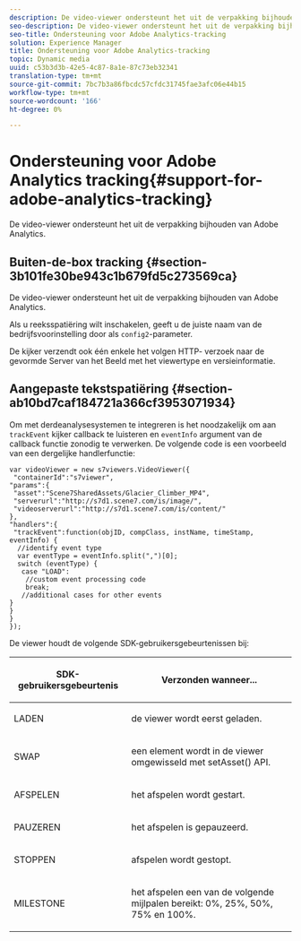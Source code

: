 ```yaml
---
description: De video-viewer ondersteunt het uit de verpakking bijhouden van Adobe Analytics.
seo-description: De video-viewer ondersteunt het uit de verpakking bijhouden van Adobe Analytics.
seo-title: Ondersteuning voor Adobe Analytics-tracking
solution: Experience Manager
title: Ondersteuning voor Adobe Analytics-tracking
topic: Dynamic media
uuid: c53b3d3b-42e5-4c87-8a1e-87c73eb32341
translation-type: tm+mt
source-git-commit: 7bc7b3a86fbcdc57cfdc31745fae3afc06e44b15
workflow-type: tm+mt
source-wordcount: '166'
ht-degree: 0%

---
```



# Ondersteuning voor Adobe Analytics tracking{#support-for-adobe-analytics-tracking}

De video-viewer ondersteunt het uit de verpakking bijhouden van Adobe Analytics.

## Buiten-de-box tracking {#section-3b101fe30be943c1b679fd5c273569ca}

De video-viewer ondersteunt het uit de verpakking bijhouden van Adobe Analytics.

Als u reeksspatiëring wilt inschakelen, geeft u de juiste naam van de bedrijfsvoorinstelling door als `config2`-parameter.

De kijker verzendt ook één enkele het volgen HTTP- verzoek naar de gevormde Server van het Beeld met het viewertype en versieinformatie.

## Aangepaste tekstspatiëring {#section-ab10bd7caf184721a366cf3953071934}

Om met derdeanalysesystemen te integreren is het noodzakelijk om aan `trackEvent` kijker callback te luisteren en `eventInfo` argument van de callback functie zonodig te verwerken. De volgende code is een voorbeeld van een dergelijke handlerfunctie:

```
var videoViewer = new s7viewers.VideoViewer({ 
 "containerId":"s7viewer", 
"params":{ 
 "asset":"Scene7SharedAssets/Glacier_Climber_MP4", 
 "serverurl":"http://s7d1.scene7.com/is/image/", 
 "videoserverurl":"http://s7d1.scene7.com/is/content/" 
}, 
"handlers":{ 
 "trackEvent":function(objID, compClass, instName, timeStamp, eventInfo) { 
  //identify event type 
  var eventType = eventInfo.split(",")[0]; 
  switch (eventType) { 
   case "LOAD": 
    //custom event processing code 
    break; 
   //additional cases for other events 
} 
} 
} 
});
```

De viewer houdt de volgende SDK-gebruikersgebeurtenissen bij:

<table id="table_5D090E6614974D968E1A93B5727D859C"> 
 <thead> 
  <tr> 
   <th colname="col1" class="entry"> <p>SDK-gebruikersgebeurtenis </p> </th> 
   <th colname="col2" class="entry"> <p>Verzonden wanneer... </p> </th> 
  </tr> 
 </thead>
 <tbody> 
  <tr> 
   <td colname="col1"> <p> <span class="codeph"> LADEN  </span> </p> </td> 
   <td colname="col2"> <p>de viewer wordt eerst geladen. </p> </td> 
  </tr> 
  <tr> 
   <td colname="col1"> <p> <span class="codeph"> SWAP  </span> </p> </td> 
   <td colname="col2"> <p>een element wordt in de viewer omgewisseld met <span class="codeph"> setAsset() </span> API. </p> </td> 
  </tr> 
  <tr> 
   <td colname="col1"> <p> <span class="codeph"> AFSPELEN  </span> </p> </td> 
   <td colname="col2"> <p>het afspelen wordt gestart. </p> </td> 
  </tr> 
  <tr> 
   <td colname="col1"> <p> <span class="codeph"> PAUZEREN  </span> </p> </td> 
   <td colname="col2"> <p>het afspelen is gepauzeerd. </p> </td> 
  </tr> 
  <tr> 
   <td colname="col1"> <p> <span class="codeph"> STOPPEN  </span> </p> </td> 
   <td colname="col2"> <p>afspelen wordt gestopt. </p> </td> 
  </tr> 
  <tr> 
   <td colname="col1"> <p> <span class="codeph"> MILESTONE  </span> </p> </td> 
   <td colname="col2"> <p>het afspelen een van de volgende mijlpalen bereikt: 0%, 25%, 50%, 75% en 100%. </p> </td> 
  </tr> 
 </tbody> 
</table>

